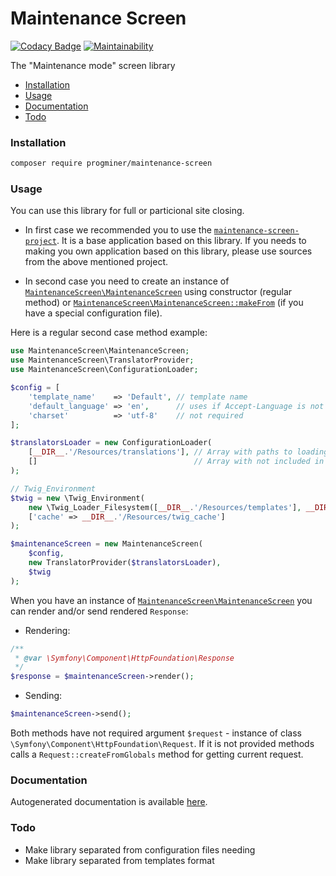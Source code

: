 # Maintenance Screen

[![Codacy Badge](https://api.codacy.com/project/badge/Grade/1124b9270e0145fd9b61ff1d19a822ac)](https://www.codacy.com/app/ProgMiner/maintenance-screen?utm_source=github.com&amp;utm_medium=referral&amp;utm_content=ProgMiner/maintenance-screen&amp;utm_campaign=Badge_Grade)
[![Maintainability](https://api.codeclimate.com/v1/badges/445ff68081083b77ff4b/maintainability)](https://codeclimate.com/github/ProgMiner/maintenance-screen/maintainability)

The "Maintenance mode" screen library

- [Installation](#installation)
- [Usage](#usage)
- [Documentation](#documentation)
- [Todo](#todo)

### Installation

```bash
composer require progminer/maintenance-screen
```

### Usage

You can use this library for full or particional site closing.

- In first case we recommended you to use the [`maintenance-screen-project`](https://packagist.org/packages/progminer/maintenance-screen-project).
It is a base application based on this library.
If you needs to making you own application based on this library, please use sources from the above mentioned project.

- In second case you need to create an instance of [`MaintenanceScreen\MaintenanceScreen`](https://progminer.github.io/maintenance-screen/MaintenanceScreen/MaintenanceScreen.html) using constructor (regular method) or [`MaintenanceScreen\MaintenanceScreen::makeFrom`](https://progminer.github.io/maintenance-screen/MaintenanceScreen/MaintenanceScreen.html#method_makeFrom) (if you have a special configuration file).

Here is a regular second case method example:
```php
use MaintenanceScreen\MaintenanceScreen;
use MaintenanceScreen\TranslatorProvider;
use MaintenanceScreen\ConfigurationLoader;

$config = [
    'template_name'    => 'Default', // template name
    'default_language' => 'en',      // uses if Accept-Language is not provided
    'charset'          => 'utf-8'    // not required
];

$translatorsLoader = new ConfigurationLoader(
    [__DIR__.'/Resources/translations'], // Array with paths to loading translation files (not required)
    []                                   // Array with not included in library loaders (not required)
);

// Twig_Environment
$twig = new \Twig_Environment(
    new \Twig_Loader_Filesystem([__DIR__.'/Resources/templates'], __DIR__),
    ['cache' => __DIR__.'/Resources/twig_cache']
);

$maintenanceScreen = new MaintenanceScreen(
    $config,
    new TranslatorProvider($translatorsLoader),
    $twig
);
```

When you have an instance of [`MaintenanceScreen\MaintenanceScreen`](https://progminer.github.io/maintenance-screen/MaintenanceScreen/MaintenanceScreen.html) you can render and/or send rendered `Response`:

- Rendering:
```php
/**
 * @var \Symfony\Component\HttpFoundation\Response
 */
$response = $maintenanceScreen->render();
```
- Sending:
```php
$maintenanceScreen->send();
```

Both methods have not required argument `$request` - instance of class `\Symfony\Component\HttpFoundation\Request`.
If it is not provided methods calls a `Request::createFromGlobals` method for getting current request.

### Documentation

Autogenerated documentation is available [here](https://progminer.github.io/maintenance-screen/).

### Todo

- Make library separated from configuration files needing
- Make library separated from templates format

